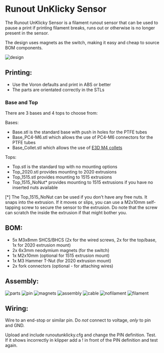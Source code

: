 # Runout UnKlicky Sensor

The Runout UnKlicky Sensor is a filament runout sensor that can be used to pause a print if printing filament breaks, runs out or otherwise is no longer present in the sensor.

The design uses magnets as the switch, making it easy and cheap to source BOM components.

![design](images/design.png)


## Printing:

- Use the Voron defaults and print in ABS or better
- The parts are orientated correctly in the STLs

### Base and Top

There are 3 bases and 4 tops to choose from:

Bases:

- Base.stl is the standard base with push in holes for the PTFE tubes
- Base_PC4-M6.stl which allows the use of PC4-M6 connectors for the PTFE tubes
- Base_Collet.stl which allows the use of [E3D M4 collets](https://e3d-online.com/products/embedded-bowden-collet-for-metal-1-75mm)

Tops:

- Top.stl is the standard top with no mounting options
- Top_2020.stl provides mounting to 2020 extrusions
- Top_1515.stl provides mounting to 1515 extrusions
- Top_1515_NoNut* provides mounting to 1515 extrusions if you have no inserted nuts available

[*] The Top_1515_NoNut can be used if you don't have any free nuts. It snaps into the extrusion. If it moves or slips, you can use a M2x10mm self-tapping screw to secure the sensor to the extrusion. Do note that the screw can scratch the inside the extrusion if that might bother you.


## BOM:

- 5x M3x8mm SHCS/BHCS (2x for the wired screws, 2x for the top/base, 1x for 2020 extrusion mount)
- 2x 6x3mm neodymium magnets (for the switch)
- 1x M2x10mm (optional for 1515 extrusion mount)
- 1x M3 Hammer T-Nut (for 2020 extrusion mount)
- 2x fork connectors (optional - for attaching wires)


## Assembly:

![parts](images/parts.jpg)
![pin](images/pin.jpg)
![magnets](images/magnets.jpg)
![assembly](images/assembly.jpg)
![cable](images/cable.jpg)
![nofilament](images/nofilament.jpg)
![filament](images/filament.jpg)


## Wiring:

Wire to an end-stop or similar pin. Do _not_ connect to voltage, _only_ to pin and GND.

Upload and include runoutunklicky.cfg and change the PIN definition. Test. If it shows incorrectly in klipper add a ! in front of the PIN definition and test again.
